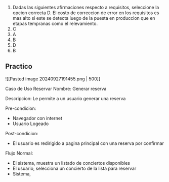 1. Dadas las siguientes afirmaciones respecto a requisitos, seleccione la opcion correcta
	D. El costo de correccion de error en los requisitos es mas alto si este se detecta luego de la puesta en produccion que en etapas tempranas como el relevamiento.
2. C
3. A
4. B
5. D
6. B
## Practico
![[Pasted image 20240927191455.png | 500]]

Caso de Uso Reservar
Nombre: Generar reserva

Descripcion: Le permite a un usuario generar una reserva

Pre-condicion:
- Navegador con internet
- Usuario Logeado

Post-condicion:
- El usuario es redirigido a pagina principal con una reserva por confirmar

Flujo Normal:
- El sistema, muestra un listado de conciertos disponibles
- El usuario, selecciona un concierto de la lista para reservar
- Sistema, 
